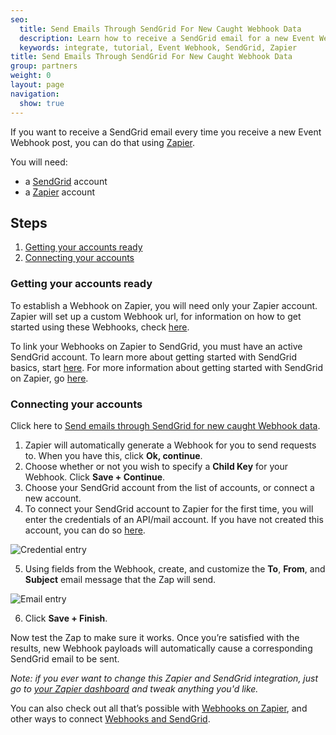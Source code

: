 ```yaml
---
seo:
  title: Send Emails Through SendGrid For New Caught Webhook Data
  description: Learn how to receive a SendGrid email for a new Event Webhook post by using Zapier.
  keywords: integrate, tutorial, Event Webhook, SendGrid, Zapier
title: Send Emails Through SendGrid For New Caught Webhook Data
group: partners
weight: 0
layout: page
navigation:
  show: true
---
```

If you want to receive a SendGrid email every time you receive a new Event Webhook post, you can do that using [Zapier](http://zapier.com).

You will need:

* a [SendGrid](http://sendgrid.com) account
* a [Zapier](http://zapier.com) account

## Steps

1. [Getting your accounts ready](#ready)
2. [Connecting your accounts](#connect)

### Getting your accounts ready<a name="ready"></a>


To establish a Webhook on Zapier, you will need only your Zapier account. Zapier will set up a custom Webhook url, for information on how to get started using these Webhooks, check [here](https://zapier.com/help/webhooks/#how-get-started-webhooks-zapier).

To link your Webhooks on Zapier to SendGrid, you must have an active SendGrid account. To learn more about getting started with SendGrid basics, start [here]({{root_url}}/api-reference/). For more information about getting started with SendGrid on Zapier, go [here](https://zapier.com/help/sendgrid/#how-get-started-sendgrid).

### Connecting your accounts<a name="connect"></a>

Click here to [Send emails through SendGrid for new caught Webhook data](https://zapier.com/zapbook/zaps/4784/send-emails-through-sendgrid-for-new-caught-webhook-data/).

1. Zapier will automatically generate a Webhook for you to send requests to. When you have this, click **Ok, continue**.
2. Choose whether or not you wish to specify a **Child Key** for your Webhook. Click **Save + Continue**.
3. Choose your SendGrid account from the list of accounts, or connect a new account.
4. To connect your SendGrid account to Zapier for the first time, you will enter the credentials of an API/mail account. If you have not created this account, you can do so [here](https://sendgrid.com/credentials).

![Credential entry](https://api.monosnap.com/rpc/file/download?id=gAajRq9wMKNTN4HyEKzAMosD71ifb8)

5. Using fields from the Webhook, create, and customize the **To**, **From**, and **Subject** email message that the Zap will send.

![Email entry](https://api.monosnap.com/rpc/file/download?id=nzgrqhMuvZtnagf2ns64uWZkF8P7od)

6. Click **Save + Finish**.

Now test the Zap to make sure it works. Once you’re satisfied with the results, new Webhook payloads will automatically cause a corresponding SendGrid email to be sent.

*Note: if you ever want to change this Zapier and SendGrid integration, just go to [your Zapier dashboard](https://zapier.com/app/dashboard) and tweak anything you'd like.*

You can also check out all that’s possible with [Webhooks on Zapier](https://zapier.com/zapbook/webhook/), and other ways to connect [Webhooks and SendGrid](https://zapier.com/zapbook/webhook/sendgrid).
